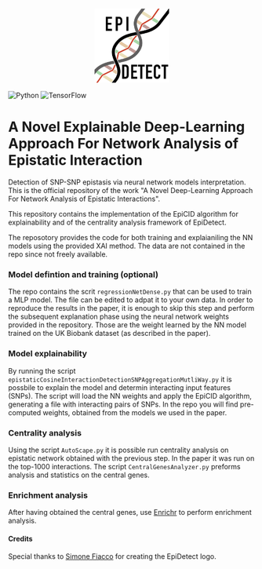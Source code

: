 <p align="center">
  <img src="docs/epidetect_logo.svg" alt="EpiDetect logo" width=30%>
</p>

![Python](https://img.shields.io/badge/python-3670A0?style=for-the-badge&logo=python&logoColor=ffdd54) ![TensorFlow](https://img.shields.io/badge/TensorFlow-%23FF6F00.svg?style=for-the-badge&logo=TensorFlow&logoColor=white)

# A Novel Explainable Deep-Learning Approach For Network Analysis of Epistatic Interaction
Detection of SNP-SNP epistasis via neural network models interpretation. This is the official repository of the work "A Novel Deep-Learning Approach For Network Analysis of Epistatic Interactions".

This repository contains the implementation of the EpiCID algorithm for explainability and of the centrality analysis framework of EpiDetect.

The reposotory provides the code for both training and explaianiling the NN models using the provided XAI method. The data are not contained in the repo since not freely available.

### Model defintion and training (optional)

The repo contains the scrit ```regressionNetDense.py``` that can be used to train a MLP model. The file can be edited to adpat it to your own data. In order to reproduce the results in the paper, it is enough to skip this step and perform the subsequent explanation phase using the neural network weights provided in the repository. Those are the weight learned by the NN model trained on the UK Biobank dataset (as described in the paper).

### Model explainability

By running the script ```epistaticCosineInteractionDetectionSNPAggregationMutliWay.py``` it is possbile to explain the model and determin interacting input features (SNPs). The script will load the NN weights and apply the EpiCID algorithm, generating a file with interacting pairs of SNPs. In the repo you will find pre-computed weights, obtained from the models we used in the paper.

### Centrality analysis

Using the script ```AutoScape.py``` it is possible run centrality analysis on epistatic network obtained with the previous step. In the paper it was run on the top-1000 interactions. The script ```CentralGenesAnalyzer.py``` preforms analysis and statistics on the central genes.

### Enrichment analysis
After having obtained the central genes, use [Enrichr](https://maayanlab.cloud/Enrichr/) to perform enrichment analysis.

#### Credits

Special thanks to [Simone Fiacco](https://www.linkedin.com/in/simone-fiacco-27bb5a25a/) for creating the EpiDetect logo.

